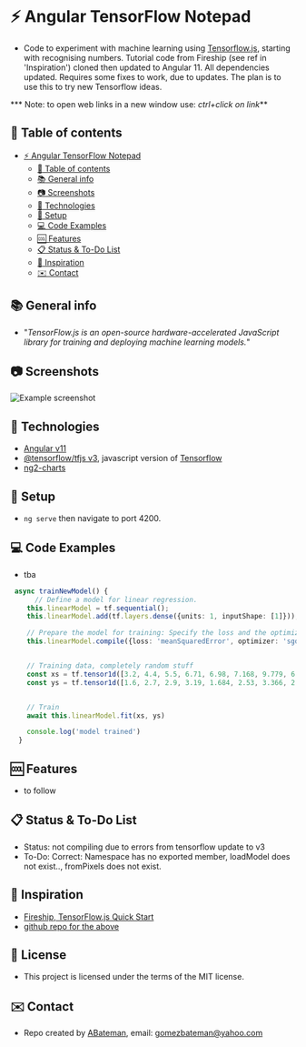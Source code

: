 # :zap: Angular TensorFlow Notepad

* Code to experiment with machine learning using [Tensorflow.js](https://www.tensorflow.org/js), starting with recognising numbers. Tutorial code from Fireship (see ref in 'Inspiration') cloned then updated to Angular 11. All dependencies updated. Requires some fixes to work, due to updates. The plan is to use this to try new Tensorflow ideas.

*** Note: to open web links in a new window use: _ctrl+click on link_**

## :page_facing_up: Table of contents

* [:zap: Angular TensorFlow Notepad](#zap-angular-tensorflow-notepad)
  * [:page_facing_up: Table of contents](#page_facing_up-table-of-contents)
  * [:books: General info](#books-general-info)
  * [:camera: Screenshots](#camera-screenshots)
  * [:signal_strength: Technologies](#signal_strength-technologies)
  * [:floppy_disk: Setup](#floppy_disk-setup)
  * [:computer: Code Examples](#computer-code-examples)
  * [:cool: Features](#cool-features)
  * [:clipboard: Status & To-Do List](#clipboard-status--to-do-list)
  * [:clap: Inspiration](#clap-inspiration)
  * [:envelope: Contact](#envelope-contact)

## :books: General info

* "_TensorFlow.js is an open-source hardware-accelerated JavaScript library for training and deploying machine learning models._"

## :camera: Screenshots

![Example screenshot](./img/.png)

## :signal_strength: Technologies

* [Angular v11](https://angular.io/)
* [@tensorflow/tfjs v3](https://www.npmjs.com/package/@tensorflow/tfjs), javascript version of [Tensorflow](https://js.tensorflow.org)
* [ng2-charts](https://www.npmjs.com/package/ng2-charts)

## :floppy_disk: Setup

* `ng serve` then navigate to port 4200.

## :computer: Code Examples

* tba

```typescript
 async trainNewModel() {
      // Define a model for linear regression.
    this.linearModel = tf.sequential();
    this.linearModel.add(tf.layers.dense({units: 1, inputShape: [1]}));

    // Prepare the model for training: Specify the loss and the optimizer.
    this.linearModel.compile({loss: 'meanSquaredError', optimizer: 'sgd'});


    // Training data, completely random stuff
    const xs = tf.tensor1d([3.2, 4.4, 5.5, 6.71, 6.98, 7.168, 9.779, 6.182, 7.59, 2.16, 7.042, 10.71, 5.313, 7.97, 5.654, 9.7, 3.11]);
    const ys = tf.tensor1d([1.6, 2.7, 2.9, 3.19, 1.684, 2.53, 3.366, 2.596, 2.53, 1.22, 2.87, 3.45, 1.65, 2.904, 2.42, 2.4, 1.31]);


    // Train
    await this.linearModel.fit(xs, ys)

    console.log('model trained')
  }
```

## :cool: Features

* to follow

## :clipboard: Status & To-Do List

* Status: not compiling due to errors from tensorflow update to v3
* To-Do: Correct: Namespace has no exported member, loadModel does not exist.., fromPixels does not exist.

## :clap: Inspiration

* [Fireship, TensorFlow.js Quick Start](https://www.youtube.com/watch?v=Y_XM3Bu-4yc)
* [github repo for the above](https://github.com/AngularFirebase/97-tensorflowjs-quick-start)

## :file_folder: License

* This project is licensed under the terms of the MIT license.

## :envelope: Contact

* Repo created by [ABateman](https://github.com/AndrewJBateman), email: gomezbateman@yahoo.com
